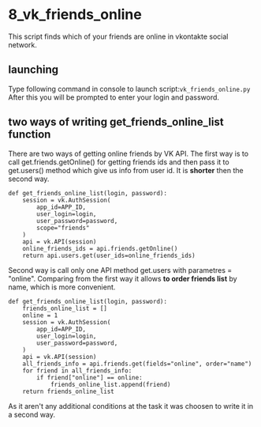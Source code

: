 # 8_vk_friends_online
This script finds which of your friends are online in vkontakte social network.
## launching
Type following command in console to launch script:`vk_friends_online.py`  
After this you will be prompted to enter your login and password.
## two ways of writing get_friends_online_list function
There are two ways of getting online friends by VK API. The first way is to call get.friends.getOnline() for getting friends ids and then pass it to get.users() method which give us info from user id. It is **shorter** then the second way.

    def get_friends_online_list(login, password):
        session = vk.AuthSession(
            app_id=APP_ID,
            user_login=login,
            user_password=password,
            scope="friends"
        )
        api = vk.API(session)
        online_friends_ids = api.friends.getOnline()
        return api.users.get(user_ids=online_friends_ids) 

Second way is call only one API method get.users with parametres = "online". Comparing from the first way it allows **to order friends list** by name, which is more convenient.

    def get_friends_online_list(login, password):
        friends_online_list = []
        online = 1
        session = vk.AuthSession(
            app_id=APP_ID,
            user_login=login,
            user_password=password,
        )
        api = vk.API(session)
        all_friends_info = api.friends.get(fields="online", order="name")
        for friend in all_friends_info:
            if friend["online"] == online:
                friends_online_list.append(friend)
        return friends_online_list   
   
As it aren't any additional conditions at the task it was choosen to write it in a second way.
